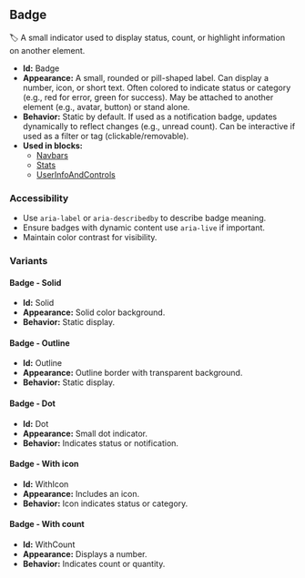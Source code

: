 ## Badge
🏷️ A small indicator used to display status, count, or highlight information on another element.
- **Id:** Badge
- **Appearance:** A small, rounded or pill-shaped label. Can display a number, icon, or short text. Often colored to indicate status or category (e.g., red for error, green for success). May be attached to another element (e.g., avatar, button) or stand alone.
- **Behavior:** Static by default. If used as a notification badge, updates dynamically to reflect changes (e.g., unread count). Can be interactive if used as a filter or tag (clickable/removable).
- **Used in blocks:**
  - [Navbars](blocks.md#navbars)
  - [Stats](blocks.md#stats)
  - [UserInfoAndControls](blocks.md#user-info-and-controls)
### Accessibility
- Use `aria-label` or `aria-describedby` to describe badge meaning.
- Ensure badges with dynamic content use `aria-live` if important.
- Maintain color contrast for visibility.

### Variants
#### Badge - **Solid**
- **Id:** Solid
- **Appearance:** Solid color background.
- **Behavior:** Static display.
#### Badge - **Outline**
- **Id:** Outline
- **Appearance:** Outline border with transparent background.
- **Behavior:** Static display.
#### Badge - **Dot**
- **Id:** Dot
- **Appearance:** Small dot indicator.
- **Behavior:** Indicates status or notification.
#### Badge - **With icon**
- **Id:** WithIcon
- **Appearance:** Includes an icon.
- **Behavior:** Icon indicates status or category.
#### Badge - **With count**
- **Id:** WithCount
- **Appearance:** Displays a number.
- **Behavior:** Indicates count or quantity.
